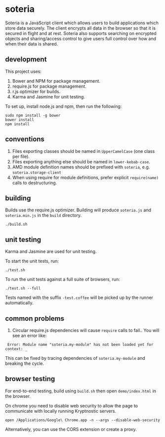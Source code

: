 # soteria

Soteria is a JavaScript client which allows users to build applications which store data securely. The client encrypts all data in the browser so that it is secured in flight and at rest. Soteria also supports searching on encrypted objects and sharing/access control to give users full control over how and when their data is shared.

## development

This project uses:

1. Bower and NPM for package management.
2. require.js for package management.
3. r.js optimizer for builds.
4. Karma and Jasmine for unit testing.


To set up, install node.js and npm, then run the following:

```
sudo npm install -g bower
bower install
npm install
```

## conventions

1. Files exporting classes should be named in `UpperCamelCase` (one class per file).
2. Files exporting anything else should be named in `lower-kebab-case`.
3. AMD module definition names should be prefixed with `soteria`, e.g. `soteria.storage-client`
4. When using require for module definitions, prefer explicit `require(name)` calls to destructuring.

## building

Builds use the require.js optimizer.
Building will produce `soteria.js` and `soteria.min.js` in the `build` directory.

```
./build.sh
```

## unit testing

Karma and Jasmine are used for unit testing.

To start the unit tests, run:

```
./test.sh
```

To run the unit tests against a full suite of browsers, run:

```
./test.sh --full
```

Tests named with the suffix `-test.coffee` will be picked up by the runner automatically.

## common problems

1. Circular require.js dependencies will cause `require` calls to fail.. You will see an error like:

```
 Error: Module name "soteria.my-module" has not been loaded yet for context: _
```

This can be fixed by tracing dependencies of `soteria.my-module` and breaking the cycle.

## browser testing

For end-to-end testing, build using `build.sh` then open `demo/index.html` in the browser.

On chrome you need to disable web security to allow the page to communicate with locally running Kryptnostic servers.

`open /Applications/Google\ Chrome.app -n --args --disable-web-security`

Alternatively, you can use the CORS extension or create a proxy.
